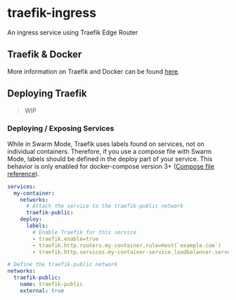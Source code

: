 # traefik-ingress
An ingress service using Traefik Edge Router

## Traefik & Docker 

More information on Traefik and Docker can be found [here](https://docs.traefik.io/providers/docker/).

## Deploying Traefik

> WIP

### Deploying / Exposing Services

While in Swarm Mode, Traefik uses labels found on services, not on individual containers. Therefore, if you use a compose file with Swarm Mode, labels should be defined in the deploy part of your service. This behavior is only enabled for docker-compose version 3+ ([Compose file reference](https://docs.docker.com/compose/compose-file/compose-file-v3/#deploy)).

```yaml
services:
  my-container:
    networks:
      # Attach the service to the traefik-public network
      traefik-public:
    deploy:
      labels:
        # Enable Traefik for this service
        - traefik.enable=true
        - traefik.http.routers.my-container.rule=Host(`example.com`)
        - traefik.http.services.my-container-service.loadbalancer.server.port=8080

# Define the traefik-public network
networks:
  traefik-public:
    name: traefik-public
    external: true
```
